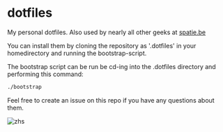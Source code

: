 dotfiles
========

My personal dotfiles. Also used by nearly all other geeks at [spatie.be](http://spatie.be) 

You can install them by cloning the repository as '.dotfiles' in your homedirectory and running the bootstrap-script.

The bootstrap script can be run be cd-ing into the .dotfiles directory and performing this command:
```bash
./bootstrap
```

Feel free to create an issue on this repo if you have any questions about them.

![zhs](http://freekmurze.github.io/dotfiles/images/zsh.png)
